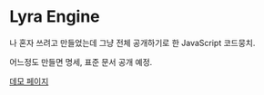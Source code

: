 # Lyra Engine
나 혼자 쓰려고 만들었는데 그냥 전체 공개하기로 한 JavaScript 코드뭉치.

어느정도 만들면 명세, 표준 문서 공개 예정.

[데모 페이지](https://acherium.github.io/lyra-engine/demo.html)